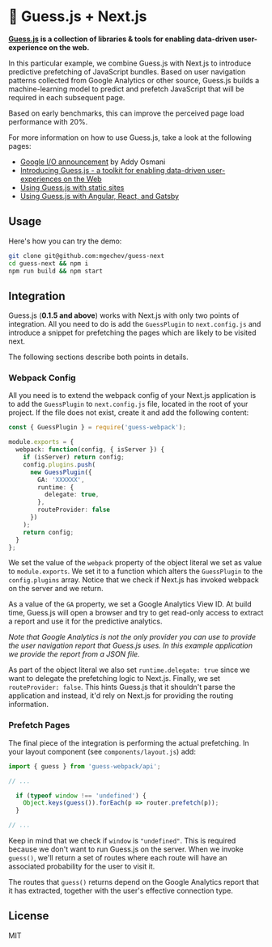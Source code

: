 # 🔮 Guess.js + Next.js

**[Guess.js](https://github.com/guess-js/guess) is a collection of libraries & tools for enabling data-driven user-experience on the web.**

In this particular example, we combine Guess.js with Next.js to introduce predictive prefetching of JavaScript bundles. Based on user navigation patterns collected from Google Analytics or other source, Guess.js builds a machine-learning model to predict and prefetch JavaScript that will be required in each subsequent page.

Based on early benchmarks, this can improve the perceived page load performance with 20%.

For more information on how to use Guess.js, take a look at the following pages:
* [Google I/O announcement](https://www.youtube.com/watch?time_continue=2093&v=Mv-l3-tJgGk) by Addy Osmani
* [Introducing Guess.js - a toolkit for enabling data-driven user-experiences on the Web](https://blog.mgechev.com/2018/05/09/introducing-guess-js-data-driven-user-experiences-web/)
* [Using Guess.js with static sites](https://github.com/guess-js/guess/tree/master/experiments/guess-static-sites)
* [Using Guess.js with Angular, React, and Gatsby](https://github.com/guess-js/guess/tree/master/packages/guess-webpack)

## Usage

Here's how you can try the demo:

```bash
git clone git@github.com:mgechev/guess-next
cd guess-next && npm i
npm run build && npm start
```

## Integration

Guess.js (**0.1.5 and above**) works with Next.js with only two points of integration. All you need to do is add the `GuessPlugin` to `next.config.js` and introduce a snippet for prefetching the pages which are likely to be visited next.

The following sections describe both points in details.

### Webpack Config

All you need is to extend the webpack config of your Next.js application is to add the `GuessPlugin` to `next.config.js` file, located in the root of your project. If the file does not exist, create it and add the following content:

```ts
const { GuessPlugin } = require('guess-webpack');

module.exports = {
  webpack: function(config, { isServer }) {
    if (isServer) return config;
    config.plugins.push(
      new GuessPlugin({
        GA: 'XXXXXX',
        runtime: {
          delegate: true,
        },
        routeProvider: false
      })
    );
    return config;
  }
};
```

We set the value of the `webpack` property of the object literal we set as value to `module.exports`. We set it to a function which alters the `GuessPlugin` to the `config.plugins` array. Notice that we check if Next.js has invoked webpack on the server and we return.

As a value of the `GA` property, we set a Google Analytics View ID. At build time, Guess.js will open a browser and try to get read-only access to extract a report and use it for the predictive analytics.

*Note that Google Analytics is not the only provider you can use to provide the user navigation report that Guess.js uses. In this example application we provide the report from a JSON file.*

As part of the object literal we also set `runtime.delegate: true` since we want to delegate the prefetching logic to Next.js. Finally, we set `routeProvider: false`. This hints Guess.js that it shouldn't parse the application and instead, it'd rely on Next.js for providing the routing information.

### Prefetch Pages

The final piece of the integration is performing the actual prefetching. In your layout component (see `components/layout.js`) add:

```ts
import { guess } from 'guess-webpack/api';

// ...

  if (typeof window !== 'undefined') {
    Object.keys(guess()).forEach(p => router.prefetch(p));
  }

// ...
```

Keep in mind that we check if `window` is `"undefined"`. This is required because we don't want to run Guess.js on the server. When we invoke `guess()`, we'll return a set of routes where each route will have an associated probability for the user to visit it.

The routes that `guess()` returns depend on the Google Analytics report that it has extracted, together with the user's effective connection type.

## License

MIT
